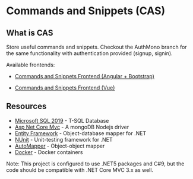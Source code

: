 # Commands and Snippets (CAS)

## What is CAS

Store useful commands and snippets. 
Checkout the AuthMono branch for the same functionality with authentication provided (signup, signin).

Available frontends:

* [Commands and Snippets Frontend (Angular + Bootstrap)](https://github.com/bigmonte/CASNgFrontend)

* [Commands and Snippets Frontend (Vue)](https://github.com/bigmonte/CASQuasarFrontend)



## Resources

* [Microsoft SQL 2019](https://www.microsoft.com/es-es/sql-server/sql-server-2019) - T-SQL Database
* [Asp Net Core Mvc](https://www.npmjs.com/package/mongodb) - A mongoDB Nodejs driver
* [Entity Framework](https://docs.microsoft.com/en-us/ef/) - Object-database mapper for .NET
* [NUnit](https://nunit.org) - Unit-testing framework for .NET
* [AutoMapper](https://automapper.org) - Object-object mapper
* [Docker](https://docker.com) - Docker containers


Note: This project is configured to use .NET5 packages and C#9, but the code should be compatible with .NET Core MVC 3.x as well.
